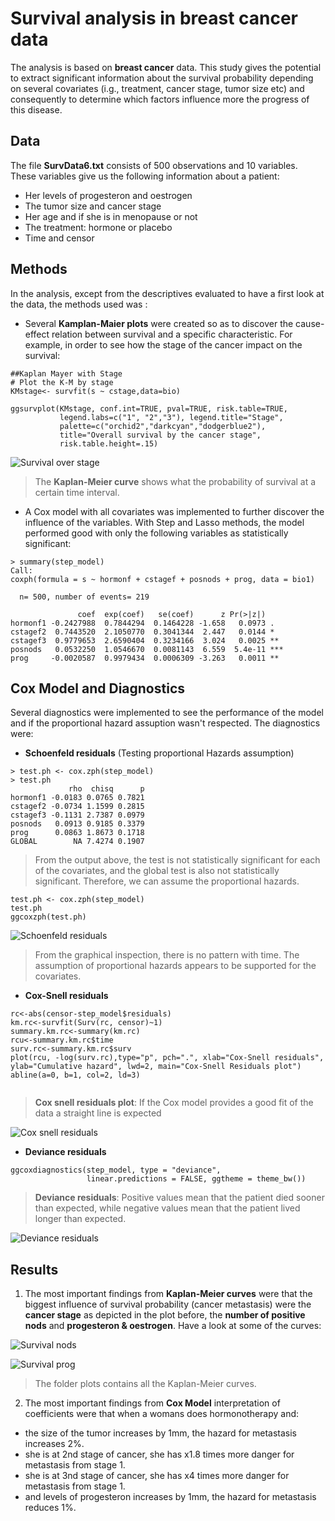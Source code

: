 
# Survival analysis in breast cancer data

The analysis is based on **breast cancer** data. This study gives the potential to extract significant information about the survival probability depending on several covariates (i.g., treatment, cancer stage, tumor size etc) and consequently to determine which factors influence more the progress of this disease.

## Data

The file **SurvData6.txt** consists of 500 observations and 10 variables. These variables give us the following information about a patient:

-  Her levels of progesteron and oestrogen
-  The tumor size and cancer stage
- Her age and if she is in menopause or not
- The treatment: hormone or placebo
- Time and censor 

## Methods

In the analysis, except from the descriptives evaluated to have a first look at the data, the methods used was :

- Several **Kamplan-Maier plots** were created so as to discover the cause-effect relation between survival and a specific characteristic. For example, in order to see how the stage of the cancer impact on the survival:
```
##Kaplan Mayer with Stage
# Plot the K-M by stage
KMstage<- survfit(s ~ cstage,data=bio)

ggsurvplot(KMstage, conf.int=TRUE, pval=TRUE, risk.table=TRUE, 
           legend.labs=c("1", "2","3"), legend.title="Stage",  
           palette=c("orchid2","darkcyan","dodgerblue2"), 
           title="Overall survival by the cancer stage", 
           risk.table.height=.15)
```
![Survival over stage](plots/survival_stage.svg)

>The **Kaplan-Meier curve** shows what the probability of survival at a certain time interval.

- A Cox model with all covariates was implemented to further discover the influence of the variables. With Step and Lasso methods, the model performed good with only the following variables as statistically significant:
```
> summary(step_model)
Call:
coxph(formula = s ~ hormonf + cstagef + posnods + prog, data = bio1)

  n= 500, number of events= 219 

               coef  exp(coef)   se(coef)      z Pr(>|z|)    
hormonf1 -0.2427988  0.7844294  0.1464228 -1.658   0.0973 .  
cstagef2  0.7443520  2.1050770  0.3041344  2.447   0.0144 *  
cstagef3  0.9779653  2.6590404  0.3234166  3.024   0.0025 ** 
posnods   0.0532250  1.0546670  0.0081143  6.559  5.4e-11 ***
prog     -0.0020587  0.9979434  0.0006309 -3.263   0.0011 **
```

## Cox Model and Diagnostics 
Several diagnostics were implemented to see the performance of the model and if the proportional hazard assuption wasn't respected. The diagnostics were:

- **Schoenfeld residuals** (Testing proportional Hazards assumption)
```  
> test.ph <- cox.zph(step_model)
> test.ph
             rho  chisq      p
hormonf1 -0.0183 0.0765 0.7821
cstagef2 -0.0734 1.1599 0.2815
cstagef3 -0.1131 2.7387 0.0979
posnods   0.0913 0.9185 0.3379
prog      0.0863 1.8673 0.1718
GLOBAL        NA 7.4274 0.1907
```
>From the output above, the test is not statistically significant for each of the covariates, and the global test is also not statistically significant. Therefore, we can assume the proportional hazards.
```
test.ph <- cox.zph(step_model)
test.ph
ggcoxzph(test.ph)
```
![Schoenfeld residuals](plots/schoenfeld.svg)

>From the graphical inspection, there is no pattern with time. The assumption of proportional hazards appears to be supported for the covariates.

  - **Cox-Snell residuals**
```  
rc<-abs(censor-step_model$residuals)
km.rc<-survfit(Surv(rc, censor)~1)
summary.km.rc<-summary(km.rc)
rcu<-summary.km.rc$time
surv.rc<-summary.km.rc$surv
plot(rcu, -log(surv.rc),type="p", pch=".", xlab="Cox-Snell residuals", ylab="Cumulative hazard", lwd=2, main="Cox-Snell Residuals plot")
abline(a=0, b=1, col=2, ld=3)
  
```
> **Cox snell residuals plot**: If the Cox model provides a good fit of the data a straight line is expected

![Cox snell residuals](plots/cox-snell.svg)

- **Deviance residuals**
```  
ggcoxdiagnostics(step_model, type = "deviance",
                 linear.predictions = FALSE, ggtheme = theme_bw())
```
> **Deviance residuals**: Positive values mean that the patient died sooner than expected, while negative values mean that the patient lived longer than expected.


![Deviance residuals](plots/deviance.svg)


## Results

 1. The most important findings from **Kaplan-Meier curves** were that the biggest influence of survival probability (cancer metastasis) were the **cancer stage** as depicted in the plot before, the **number of positive nods** and **progesteron & oestrogen**. Have a look at some of the curves:

![Survival nods](plots/survival_nods.svg)

![Survival prog](plots/survival_prog.svg)

>The folder plots contains all the Kaplan-Meier curves.

 2. The most important findings from **Cox Model** interpretation of coefficients were that when a womans does hormonotherapy and:
   -  the size of the tumor increases by 1mm, the hazard for metastasis increases 2%.
   -  she is at 2nd stage of cancer, she has x1.8 times more danger for metastasis from stage 1.
   - she is at 3nd stage of cancer, she has x4 times more danger for metastasis from stage 1.
   - and levels of progesteron increases by 1mm, the hazard for metastasis reduces 1%.
 
